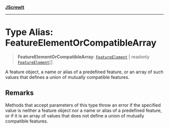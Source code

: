 [**JScrewIt**](../README.md)

***

# Type Alias: FeatureElementOrCompatibleArray

> **FeatureElementOrCompatibleArray**: [`FeatureElement`](FeatureElement.md) \| readonly [`FeatureElement`](FeatureElement.md)[]

A feature object, a name or alias of a predefined feature, or an array of such values that
defines a union of mutually compatible features.

## Remarks

Methods that accept parameters of this type throw an error if the specified value is neither a
feature object nor a name or alias of a predefined feature, or if it is an array of values that
does not define a union of mutually compatible features.
